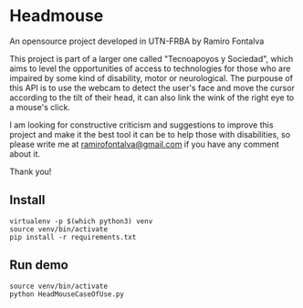 # Headmouse
An opensource project developed in UTN-FRBA by Ramiro Fontalva

This project is part of a larger one called "Tecnoapoyos y Sociedad", which aims to level the opportunities of access to technologies for those who are impaired by some kind of disability, motor or neurological. The purpouse of this API is to use the webcam to detect the user's face and move the cursor according to the tilt of their head, it can also link the wink of the right eye to a mouse's click. 

I am looking for constructive criticism and suggestions to improve this project and make it the best tool it can be to help those with disabilities, so please write me at ramirofontalva@gmail.com if you have any comment about it.

Thank you!


## Install

```shell script
virtualenv -p $(which python3) venv  
source venv/bin/activate
pip install -r requirements.txt
```


## Run demo

```shell
source venv/bin/activate
python HeadMouseCaseOfUse.py
```

